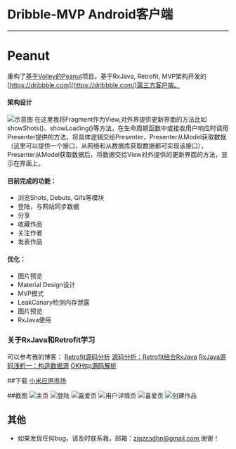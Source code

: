 # Dribble-MVP Android客户端
* * *
# Peanut
重构了[基于Volley的Peanut](https://github.com/gatsbydhn/Peanut)项目。基于RxJava, Retrofit, MVP架构开发的[https://dribbble.com](https://dribbble.com/)第三方客户端。
#### 架构设计
![示意图](https://github.com/gatsbydhn/Peanut/blob/master/image/MVP.png)
在这里我将Fragment作为View,对外界提供更新界面的方法比如showShots()、showLoading()等方法，在生命周期函数中或接收用户响应时调用Presenter提供的方法，将具体逻辑交给Presenter，Presenter从Model获取数据（这里可以提供一个接口，从网络和从数据库获取数据都可实现该接口），Presenter从Model获取数据后，将数据交给View对外提供的更新界面的方法，显示在界面上。
#### 目前完成的功能：
- 浏览Shots, Debuts, Gifs等模块
- 登陆，与网站同步数据
- 分享
- 收藏作品
- 关注作者
- 发表作品

#### 优化：
-	图片预览
-	Material Design设计
-	MVP模式
-	LeakCanary检测内存泄露
-	图片预览
-	RxJava使用

### 关于RxJava和Retrofit学习
可以参考我的博客：
[Retrofit源码分析](http://www.jianshu.com/p/097947afddaf)
[源码分析：Retrofit结合RxJava](http://www.jianshu.com/p/5249b551a1b8)
[RxJava源码浅析一：构造数据源](http://www.jianshu.com/p/2de2976c7b82)
[OKHttp源码解析](http://www.jianshu.com/p/d860bec13b41)

##下载
[小米应用市场](http://app.xiaomi.com/detail/420500)

##截图
![主页](https://github.com/gatsbydhn/Peanut/blob/master/image/shot1.png)
![登陆](https://github.com/gatsbydhn/Peanut/blob/master/image/shot2.png)
![喜爱页](https://github.com/gatsbydhn/Peanut/blob/master/image/shot4.png)
![用户详情页](https://github.com/gatsbydhn/Peanut/blob/master/image/shot3.png)
![喜爱页](https://github.com/gatsbydhn/Peanut/blob/master/image/shot5.png)
![创建作品](https://github.com/gatsbydhn/Peanut/blob/master/image/shot6.png)

## 其他
- 如果发现任何bug，请及时联系我，邮箱：zjqzcsdhn@gmail.com,谢谢！

